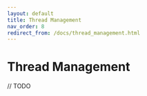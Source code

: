 ```yaml
---
layout: default
title: Thread Management
nav_order: 8
redirect_from: /docs/thread_management.html
---
```


# Thread Management

// TODO
